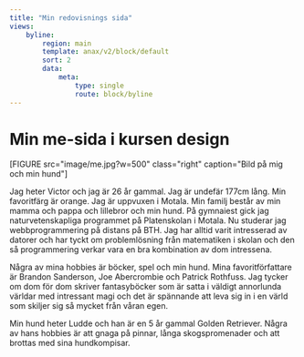 ```yaml
---
title: "Min redovisnings sida"
views:
    byline:
        region: main
        template: anax/v2/block/default
        sort: 2
        data:
            meta:
                type: single
                route: block/byline
---
```

Min me-sida i kursen design
=========================


[FIGURE src="image/me.jpg?w=500" class="right" caption="Bild på mig och min hund"]

Jag heter Victor och jag är 26 år gammal. Jag är undefär 177cm lång. Min favoritfärg är orange. Jag är uppvuxen i Motala. Min familj består av min mamma och pappa och lillebror och min hund. På gymnaiest gick jag naturvetenskapliga programmet på Platenskolan i Motala. Nu studerar jag webbprogrammering på distans på BTH. Jag har alltid varit intresserad av datorer och har tyckt om problemlösning från matematiken i skolan och den så programmering verkar vara en bra kombination av dom intressena.

Några av mina hobbies är böcker, spel och min hund. Mina favoritförfattare är Brandon Sanderson, Joe Abercrombie och Patrick Rothfuss. Jag tycker om dom för dom skriver fantasyböcker som är satta i väldigt annorlunda världar med intressant magi och det är spännande att leva sig in i en värld som skiljer sig så mycket från våran egen.

Min hund heter Ludde och han är en 5 år gammal Golden Retriever. Några av hans hobbies är att gnaga på pinnar, långa skogspromenader och att brottas med sina hundkompisar.

